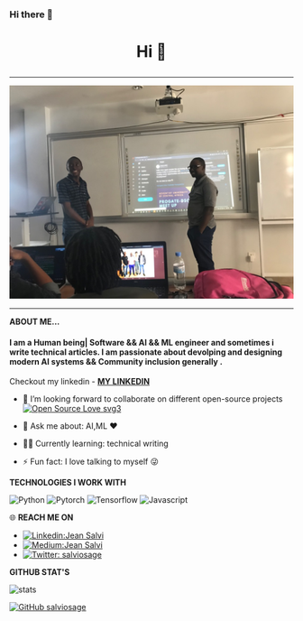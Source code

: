 ### Hi there 👋

<!--
**salviosage/salviosage** is a ✨ _special_ ✨ repository because its `README.md` (this file) appears on your GitHub profile.

Here are some ideas to get you started:

- 🔭 I’m currently working on ...
- 🌱 I’m currently learning ...
- 👯 I’m looking to collaborate on ...
- 🤔 I’m looking for help with ...
- 💬 Ask me about ...
- 📫 How to reach me: ...
- 😄 Pronouns: ...
- ⚡ Fun fact: ...
-->

# <p align='center'> Hi 👋 </p>

---

![Brand](firstCover.jpg)

---

**ABOUT ME...**
<p align='center'>
<h4> I am a Human being| Software && AI && ML engineer and sometimes i write technical articles. I am passionate about devolping and designing modern AI systems && Community inclusion generally . </h4>

 Checkout my linkedin - **[MY LINKEDIN](https://www.linkedin.com/in/jean-salvi/)** 

- 👯 I’m looking forward to collaborate on different open-source projects [![Open Source Love svg3](https://badges.frapsoft.com/os/v3/open-source.svg?v=103)](https://github.com/ellerbrock/open-source-badges/)

- 💬 Ask me about: AI,ML ❤️ 
-  👩‍💻 Currently learning: technical writing 
- ⚡ Fun fact: I love talking to myself 😜

**TECHNOLOGIES I WORK WITH**

![Python](https://img.shields.io/badge/python%20-%23E34F26.svg?&style=for-the-badge&logo=python&logoColor=white)
![Pytorch](https://img.shields.io/badge/pytorch%20-%231572B6.svg?&style=for-the-badge&logo=pytorch&logoColor=white)
![Tensorflow](https://img.shields.io/badge/-tensorflow-blue?style=for-the-badge&logo=tensorflow&logoColor=white)
![Javascript](https://img.shields.io/badge/-Javascript-ffb400?style=for-the-badge&logo=javascript&logoColor=ffff3f)


 🌐 **REACH ME ON**

- [![Linkedin:Jean Salvi](https://img.shields.io/badge/-Salvi-blue?style=flat-square&logo=Linkedin&logoColor=white&link=https://www.linkedin.com/in/jean-salvi/)](https://www.linkedin.com/in/jean-salvi/)
- [![Medium:Jean Salvi](https://img.shields.io/badge/-Salviosage-blue?style=flat-square&logo=Medium&logoColor=white&link=https://medium.com/@salviosage)](https://medium.com/@salviosage)
- [![Twitter: salviosage](https://img.shields.io/twitter/follow/salviosage?style=social)](https://twitter.com/salviosage)


</p>


**GITHUB STAT'S**

![stats](https://github-readme-stats.vercel.app/api?username=salviosage&show_icons=true&theme=synthwave)

[![GitHub salviosage](https://img.shields.io/github/followers/salviosage?label=follow&style=social)](https://github.com/salviosage)
